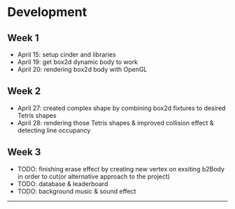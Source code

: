 # Development

## Week 1
- April 15: setup cinder and libraries
- April 19: get box2d dynamic body to work
- April 20: rendering box2d body with OpenGL
## Week 2
- April 27: created complex shape by combining box2d fixtures to desired Tetris shapes
- April 28: rendering those Tetris shapes & improved collision effect & detecting line occupancy
## Week 3
- TODO: finishing erase effect by creating new vertex on exsiting b2Body in order to cut(or alternative approach to the project)
- TODO: database & leaderboard
- TODO: background music & sound effect
---
